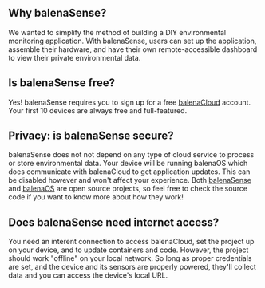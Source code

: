 ## Why balenaSense?
We wanted to simplify the method of building a DIY environmental monitoring application. With balenaSense, users can set up the application, assemble their hardware, and have their own remote-accessible dashboard to view their private environmental data.

## Is balenaSense free?
Yes! balenaSense requires you to sign up for a free [balenaCloud](https://dashboard.balena-cloud.com/signup) account. Your first 10 devices are always free and full-featured.

## Privacy: is balenaSense secure? 
balenaSense does not not depend on any type of cloud service to process or store environmental data. Your device will be running balenaOS which does communicate with balenaCloud to get application updates. This can be disabled however and won't affect your experience. Both [balenaSense](https://github.com/balenalabs/balena-sense/) and [balenaOS](https://github.com/balena-os) are open source projects, so feel free to check the source code if you want to know more about how they work!

## Does balenaSense need internet access?
You need an interent connection to access balenaCloud, set the project up on your device, and to update containers and code. However, the project should work "offline" on your local network. So long as proper credentials are set, and the device and its sensors are properly powered, they'll collect data and you can access the device's local URL.
